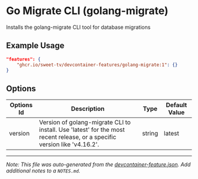 
# Go Migrate CLI (golang-migrate)

Installs the golang-migrate CLI tool for database migrations

## Example Usage

```json
"features": {
    "ghcr.io/sweet-tv/devcontainer-features/golang-migrate:1": {}
}
```

## Options

| Options Id | Description | Type | Default Value |
|-----|-----|-----|-----|
| version | Version of golang-migrate CLI to install. Use 'latest' for the most recent release, or a specific version like 'v4.16.2'. | string | latest |



---

_Note: This file was auto-generated from the [devcontainer-feature.json](https://github.com/sweet-tv/devcontainer-features/blob/main/src/golang-migrate/devcontainer-feature.json).  Add additional notes to a `NOTES.md`._
